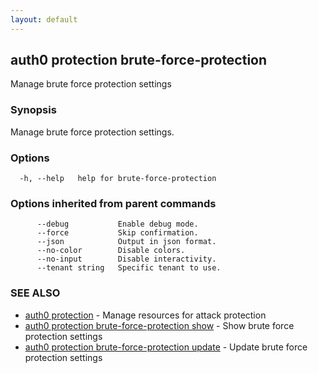 ```yaml
---
layout: default
---
```

## auth0 protection brute-force-protection

Manage brute force protection settings

### Synopsis

Manage brute force protection settings.

### Options

```
  -h, --help   help for brute-force-protection
```

### Options inherited from parent commands

```
      --debug           Enable debug mode.
      --force           Skip confirmation.
      --json            Output in json format.
      --no-color        Disable colors.
      --no-input        Disable interactivity.
      --tenant string   Specific tenant to use.
```

### SEE ALSO

* [auth0 protection](auth0_protection.md)	 - Manage resources for attack protection
* [auth0 protection brute-force-protection show](auth0_protection_brute-force-protection_show.md)	 - Show brute force protection settings
* [auth0 protection brute-force-protection update](auth0_protection_brute-force-protection_update.md)	 - Update brute force protection settings


